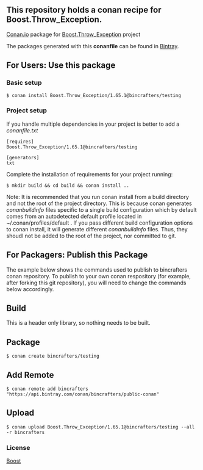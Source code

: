 ## This repository holds a conan recipe for Boost.Throw_Exception.

[Conan.io](https://conan.io) package for [Boost.Throw_Exception](https://github.com/Boostorg/Throw_Exception) project

The packages generated with this **conanfile** can be found in [Bintray](https://bintray.com/bincrafters/public-conan/Boost.Throw_Exception%3Abincrafters).

## For Users: Use this package

### Basic setup

    $ conan install Boost.Throw_Exception/1.65.1@bincrafters/testing

### Project setup

If you handle multiple dependencies in your project is better to add a *conanfile.txt*

    [requires]
    Boost.Throw_Exception/1.65.1@bincrafters/testing

    [generators]
    txt

Complete the installation of requirements for your project running:</small></span>

    $ mkdir build && cd build && conan install ..
	
Note: It is recommended that you run conan install from a build directory and not the root of the project directory.  This is because conan generates *conanbuildinfo* files specific to a single build configuration which by default comes from an autodetected default profile located in ~/.conan/profiles/default .  If you pass different build configuration options to conan install, it will generate different *conanbuildinfo* files.  Thus, they shoudl not be added to the root of the project, nor committed to git. 

## For Packagers: Publish this Package

The example below shows the commands used to publish to bincrafters conan repository. To publish to your own conan respository (for example, after forking this git repository), you will need to change the commands below accordingly. 

## Build  

This is a header only library, so nothing needs to be built.

## Package 

    $ conan create bincrafters/testing
	
## Add Remote

	$ conan remote add bincrafters "https://api.bintray.com/conan/bincrafters/public-conan"

## Upload

    $ conan upload Boost.Throw_Exception/1.65.1@bincrafters/testing --all -r bincrafters

### License
[Boost](LICENSE)
